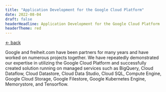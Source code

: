 ```yaml
---
title: "Application Development for the Google Cloud Platform"
date: 2022-08-04
draft: false
headerHeadline: Application Development for the Google Cloud Platform
headerTheme: red
---
```


<a class="self-start font-serif no-underline hover:text-red block mb-6" href="../things-weve-built" rel="noopener">&larr;&nbsp;back</a>

Google and freiheit.com have been partners for many years and have worked on numerous projects together. We have repeatedly demonstrated our expertise in utilizing the Google Cloud Platform and successfully created solution running on managed services such as BigQuery, Cloud Dataflow, Cloud Datastore, Cloud Data Studio, Cloud SQL, Compute Engine, Google Cloud Storage, Google Filestore, Google Kubernetes Engine, Memorystore, and Tensorflow.